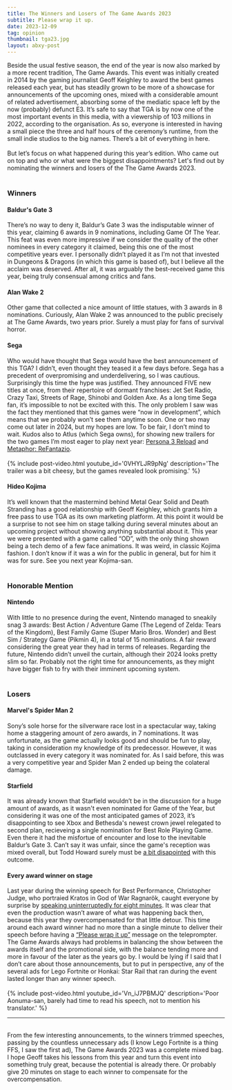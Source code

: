 ```yaml
---
title: The Winners and Losers of The Game Awards 2023
subtitle: Please wrap it up.
date: 2023-12-09
tag: opinion
thumbnail: tga23.jpg
layout: abxy-post
---
```


Beside the usual festive season, the end of the year is now also marked by a more recent tradition, The Game Awards. This event was initially created in 2014 by the gaming journalist Geoff Keighley to award the best games released each year, but has steadily grown to be more of a showcase for announcements of the upcoming ones, mixed with a considerable amount of related advertisement, absorbing some of the mediatic space left by the now (probably) defunct E3. It’s safe to say that TGA is by now one of the most important events in this media, with a viewership of 103 millions in 2022, according to the organisation. As so, everyone is interested in having a small piece the three and half hours of the ceremony’s runtime, from the small indie studios to the big names. There’s a bit of everything in here.
<br><br>
But let’s focus on what happened during this year’s edition. Who came out on top and who or what were the biggest disappointments? Let's find out by nominating the winners and losers of the The Game Awards 2023.
<br><br>

### Winners

#### Baldur's Gate 3
There’s no way to deny it, Baldur’s Gate 3 was the indisputable winner of this year, claiming 6 awards in 9 nominations, including Game Of The Year. This feat was even more impressive if we consider the quality of the other nominees in every category it claimed, being this one of the most competitive years ever. I personally didn’t played it as I’m not that invested in Dungeons & Dragons (in which this game is based of), but I believe all the acclaim was deserved. After all, it was arguably the best-received game this year, being truly consensual among critics and fans.
<br>

#### Alan Wake 2
Other game that collected a nice amount of little statues, with 3 awards in 8 nominations. Curiously, Alan Wake 2 was announced to the public precisely at The Game Awards, two years prior. Surely a must play for fans of survival horror.
<br>

#### Sega
Who would have thought that Sega would have the best announcement of this TGA? I didn’t, even thought they teased it a few days before. Sega has a precedent of overpromising and underdelivering, so I was cautious. Surprisingly this time the hype was justified. They announced FIVE new titles at once, from their repertoire of dormant franchises: Jet Set Radio, Crazy Taxi, Streets of Rage, Shinobi and Golden Axe. As a long time Sega fan, it’s impossible to not be excited with this. The only problem I saw was the fact they mentioned that this games were “now in development”, which means that we probably won’t see them anytime soon. One or two may come out later in 2024, but my hopes are low. To be fair, I don’t mind to wait. Kudos also to Atlus (which Sega owns), for showing new trailers for the two games I’m most eager to play next year: [Persona 3 Reload](https://www.youtube.com/watch?v=4py4V5xwXWE) and [Metaphor: ReFantazio](https://www.youtube.com/watch?v=Q4bGNzXnKak).
<br><br>
{% include post-video.html youtube_id='0VHYLJR9pNg' description='The trailer was a bit cheesy, but the games revealed look promising.' %}

#### Hideo Kojima
It’s well known that the mastermind behind Metal Gear Solid and Death Stranding has a good relationship with Geoff Keighley, which grants him a free pass to use TGA as its own marketing platform. At this point it would be a surprise to not see him on stage talking during several minutes about an upcoming project without showing anything substantial about it. This year we were presented with a game called “OD”, with the only thing shown being a tech demo of a few face animations. It was weird, in classic Kojima fashion. I don’t know if it was a win for the public in general, but for him it was for sure. See you next year Kojima-san.
<br><br>

### Honorable Mention

#### Nintendo
With little to no presence during the event, Nintendo managed to sneakily snag 3 awards: Best Action / Adventure Game (The Legend of Zelda: Tears of the Kingdom), Best Family Game (Super Mario Bros. Wonder) and Best Sim / Strategy Game (Pikmin 4), in a total of 15 nominations. A fair reward considering the great year they had in terms of releases. Regarding the future, Nintendo didn’t unveil the curtain, although their 2024 looks pretty slim so far. Probably not the right time for announcements, as they might have bigger fish to fry with their imminent upcoming system.
<br><br>

### Losers

#### Marvel's Spider Man 2
Sony’s sole horse for the silverware race lost in a spectacular way, taking home a staggering amount of zero awards, in 7 nominations. It was unfortunate, as the game actually looks good and should be fun to play, taking in consideration my knowledge of its predecessor. However, it was outclassed in every category it was nominated for. As I said before, this was a very competitive year and Spider Man 2 ended up being the colateral damage.
<br>

#### Starfield
It was already known that Starfield wouldn’t be in the discussion for a huge amount of awards, as it wasn't even nominated for Game of the Year, but considering it was one of the most anticipated games of 2023, it’s disappointing to see Xbox and Bethesda's newest crown jewel relegated to second plan, recieveing a single nomination for Best Role Playing Game. Even there it had the misfortue of encounter and lose to the inevitable Baldur’s Gate 3. Can’t say it was unfair, since the game's reception was mixed overall, but Todd Howard surely must be [a bit disapointed](https://www.youtube.com/watch?v=LyL5kKW5xAo) with this outcome. 
<br>

#### Every award winner on stage
Last year during the winning speech for Best Performance, Christopher Judge, who portraied Kratos in God of War Ragnarök, caught everyone by surprise by [speaking uninterruptedly for eight minutes](https://www.youtube.com/watch?v=ij0VUU6L1io&t=255s). It was clear that even the production wasn’t aware of what was happening back then, because this year they overcompensated for that little detour. This time around each award winner had no more than a single minute to deliver their speech before having a [“Please wrap it up”](https://twitter.com/javierabegazo/status/1732975428237934964) message on the teleprompter. The Game Awards always had problems in balancing the show between the awards itself and the promotional side, with the balance tending more and more in favour of the later as the years go by. I would be lying if I said that I don’t care about those announcements, but to put in perspective, any of the several ads for Lego Fortnite or Honkai: Star Rail that ran during the event lasted longer than any winner speech.
<br><br>
{% include post-video.html youtube_id='Vn_iJ7PBMJQ' description='Poor Aonuma-san, barely had time to read his speech, not to mention his translator.' %}
<br>

***

<br>
From the few interesting announcements, to the winners trimmed speeches, passing by the countless unnecessary ads (I know Lego Fortnite is a thing FFS, I saw the first ad), The Game Awards 2023 was a complete mixed bag. I hope Geoff takes his lessons from this year and turn this event into something truly great, because the potential is already there. Or probably give 20 minutes on stage to each winner to compensate for the overcompensation.
<br><br>
